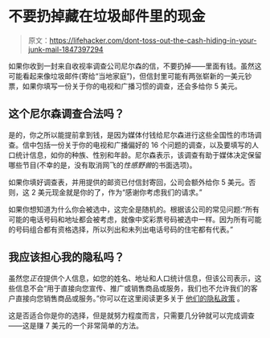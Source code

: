 # 不要扔掉藏在垃圾邮件里的现金

> 原文：<https://lifehacker.com/dont-toss-out-the-cash-hiding-in-your-junk-mail-1847397294>

如果你收到一封来自收视率调查公司尼尔森的信，不要扔掉——里面有钱。虽然这可能看起来像垃圾邮件(寄给“当地家庭”)，但信封里可能有两张崭新的一美元钞票，如果你填写一份关于你的电视和广播习惯的调查，还会多给你 5 美元。



## 这个尼尔森调查合法吗？

是的，你之所以能提前拿到钱，是因为媒体付钱给尼尔森进行这些全国性的市场调查。信中包括一份关于你的电视和广播偏好的 16 个问题的调查，以及要填写的人口统计信息，如你的种族、性别和年龄。尼尔森表示，该调查有助于媒体决定保留哪些节目(不幸的是，没有取消网飞的*性感野兽*的书面选项)。

如果你填好调查表，并用提供的邮资已付信封寄回，公司会额外给你 5 美元。否则，这 2 美元现金就是你的了，作为“感谢你考虑我们的请求。”

如果你想知道为什么你会被选中，这完全是随机的。根据该公司的常见问题:“所有可能的电话号码和地址都会被考虑，就像中奖彩票号码被选中一样。因为所有可能的号码组合都有资格选择，所以列出和未列出电话号码的住宅都有代表。”

## 我应该担心我的隐私吗？

虽然您*正在*提供个人信息，如您的姓名、地址和人口统计信息，但该公司表示，这些信息不会“用于直接向您宣传、推广或销售商品或服务，我们也不允许我们的客户直接向您销售商品或服务。”你可以在这里阅读更多关于 [他们的隐私政策](http://nielsenmediastudy.com/privacy.htm) 。

这是否适合你是你的选择，但是就努力程度而言，只需要几分钟就可以完成调查——这是赚 7 美元的一个非常简单的方法。